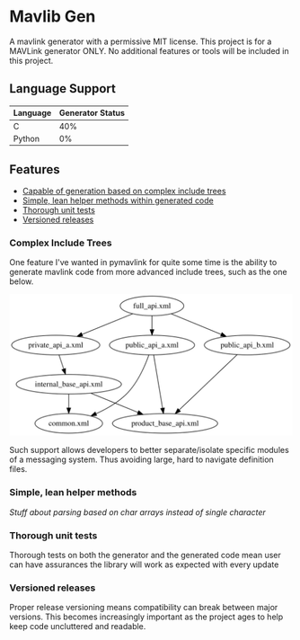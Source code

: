 # Mavlib Gen

A mavlink generator with a permissive MIT license. This project is for a MAVLink generator ONLY.
No additional features or tools will be included in this project.

## Language Support

Language | Generator Status
---------|-----------------
C        | 40%
Python   | 0%

## Features

- [Capable of generation based on complex include trees](#complex-include-trees)
- [Simple, lean helper methods within generated code](#simple-lean-helper-methods)
- [Thorough unit tests](#thorough-unit-tests)
- [Versioned releases](#versioned-releases)

### Complex Include Trees

One feature I've wanted in pymavlink for quite some time is the ability to generate
mavlink code from more advanced include trees, such as the one below.

![example_of_complex_tree](docs/img/complex_include_tree_ex.svg)

Such support allows developers to better separate/isolate specific modules of a
messaging system. Thus avoiding large, hard to navigate definition files.

### Simple, lean helper methods

*Stuff about parsing based on char arrays instead of single character*

### Thorough unit tests

Thorough tests on both the generator and the generated code mean user can have assurances the
library will work as expected with every update

### Versioned releases

Proper release versioning means compatibility can break between major versions. This becomes
increasingly important as the project ages to help keep code uncluttered and readable.
